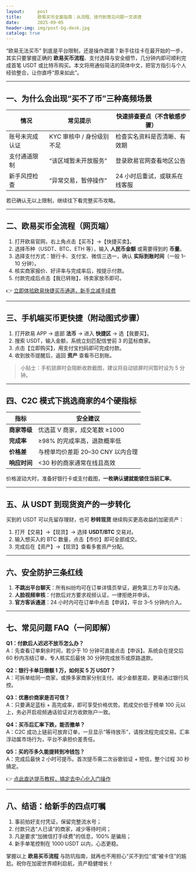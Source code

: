 ```yaml
---
layout:     post
title:      欧易买币全面指南：从流程、技巧到常见问题一文讲透
date:       2025-09-05
header-img: img/post-bg-desk.jpg
catalog: true
---
```


“欧易无法买币” 到底是平台限制，还是操作疏漏？新手往往卡在最开始的一步，其实只要掌握正确的 **欧易买币流程**、支付选择与安全细节，几分钟内即可顺利完成首笔 USDT 或比特币购买。本文将用通俗简洁的简体中文，把官方指引与个人经验整合，让你直呼“原来如此”。

---

## 一、为什么会出现“买不了币”三种高频场景

| 情况 | 常见提示 | 快速排查要点（不含敏感步骤） |
| ---- | -------- | ----------------------------- |
| 账号未完成认证 | KYC 审核中 / 身份级别不足 | 检查实名资料是否清晰、有效期 |
| 支付通道限制 | “该区域暂未开放服务” | 登录欧易官网查看地区公告 |
| 新手风控检查 | “异常交易，暂停操作” | 24 小时后重试，或联系在线客服 |

若已确认无以上限制，继续往下看完整买币攻略。

---

## 二、欧易买币全流程（网页端）

1. 打开欧易官网，右上角点击【买币】→【快捷买卖】。  
2. 选择币种（USDT、BTC、ETH 等），输入 **人民币金额** 或需要得到的 **币量**。  
3. 选择支付方式：银行卡、支付宝、微信三选一，确认 **实际到账时间**（一般 1–10 分钟）。  
4. 核实商家报价、好评率与完成率后，按提示付款。  
5. 付款完成后点击【我已转账】，待卖家放币即可。

👉 [立即体验欧易快捷买币通道，新手立减手续费](https://okxdog.com/)

---

## 三、手机端买币更快捷（附动图式步骤）

1. 打开欧易 APP → 底部 **法币** → 进入 **快捷区** → 选【我要买】。  
2. 搜索 USDT，输入金额，系统立刻匹配信誉前 3 的蓝标商家。  
3. 点击【立即购买】，用支付宝扫码即可完成付款。  
4. 收到放币提醒后，返回 **资产** 查看币已到账。

> 小贴士：手机锁屏时会阻断收款截图，建议将自动锁屏时间暂时设为 5 分钟。

---

## 四、C2C 模式下挑选商家的4个硬指标

| 指标 | 安全建议 |
| ---- | -------- |
| **商家等级** | 优选蓝 V 商家，成交笔数 ≥1000 |
| **完成率** | ≥98% 的完成率高，退款概率低 |
| **价格差** | 与榜单均价差距 20–30 CNY 以内合理 |
| **响应时间** | <30 秒的商家通常在线且高效 |

价格波动大时，准备好银行卡或支付截图，**一枚确认键就能锁住当前汇率**。

---

## 五、从 USDT 到现货资产的一步转化

买到的 USDT 可以先留存理财，也可 **秒转现货** 继续购买更高收益的加密资产：

1. 打开【交易】→【现货】→ 选择 **USDT/BTC** 交易对。  
2. 输入想买入的 BTC 数量，点击【市价】即可全部成交。  
3. 完成后在【资产】→【现货】查看多套资产分配。

---

## 六、安全防护三条红线

1. **不跳出平台聊天**：所有纠纷均可在订单详情页举证，避免第三方平台沟通。  
2. **人脸视频审核**：付款后对方要求视频认证，一律拒绝并申诉。  
3. **官方客诉通道**：24 小时内可在订单中点击【申诉】，平台 3–5 分钟内介入。

---

## 七、常见问题 FAQ（一问即解）

**Q1：付款后人迟迟不放币怎么办？**  
A：先查看订单剩余时间，若少于 10 分钟可直接点击【申诉】。系统会在提交后 60 秒内冻结订单，专人核实后最快 30 分钟完成放币或原路退款。

**Q2：银行卡单日限额 1 万，如何买 5 万 USDT？**  
A：可拆单给同一商家，或换多家商家分别支付。减少金额差距，更易通过银行风控。

**Q3：优惠价商家是否可信？**  
A：只要满足蓝标 + 高完成率，即可享受价格优势。若成交价低于榜单 100 元以上，务必开启视频通话验证对方收款账户一致。

**Q4：买币后汇率下跌，能否撤单？**  
A：C2C 成功上链前可放弃订单，一旦显示“等待放币”，请按流程完成交易。汇率浮动属市场行为，平台不承担价差责任。

**Q5：买的币多久能提转到冷钱包？**  
A：完成后最快 2 小时可提币。首次提币需二次谷歌验证 + 短信，整个过程 30 秒搞定。

👉 [点此直达提币教程，搞定去中心化入门操作](https://okxdog.com/)

---

## 八、结语：给新手的四点叮嘱

1. 事前拍好支付凭证，保留完整流水号；  
2. 付款只选“人已读”的商家，减少等待时间；  
3. 凡是要求“加微信打手续费”的信息，100% 是骗局；  
4. 新手单笔控制在 1000 USDT 以内，心态更稳。

掌握以上 **欧易买币流程** 与防坑指南，就再也不用担心“买不到位”或“被卡住”的尴尬。祝你在加密世界顺利启航，资产稳健增长！